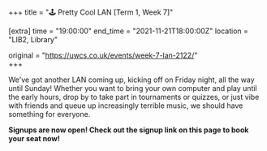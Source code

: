 +++
title = "🕹️ Pretty Cool LAN [Term 1, Week 7]"

[extra]
time = "19:00:00"
end_time = "2021-11-21T18:00:00Z"
location = "LIB2, Library"

original = "https://uwcs.co.uk/events/week-7-lan-2122/"    
+++

We've got another LAN coming up, kicking off on Friday night, all the way until Sunday\! Whether you want to bring your own computer and play until the early hours, drop by to take part in tournaments or quizzes, or just vibe with friends and queue up increasingly terrible music, we should have something for everyone.

**Signups are now open\! Check out the signup link on this page to book your seat now\!**

